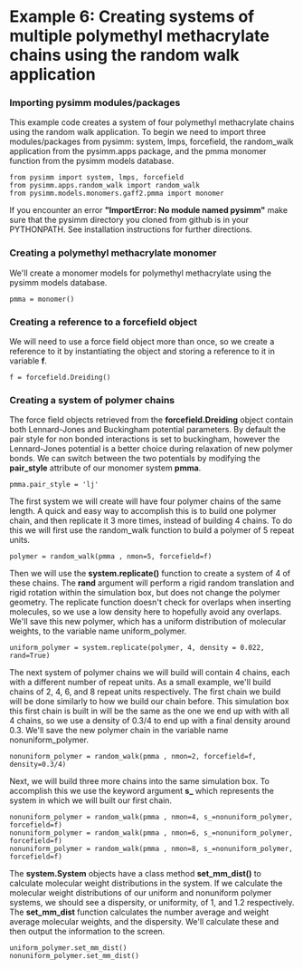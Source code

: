 Example 6: Creating systems of multiple polymethyl methacrylate chains using the random walk application
========================================================================================================

### Importing pysimm modules/packages

This example code creates a system of four polymethyl methacrylate chains using the random walk application. To begin we need to import three modules/packages from pysimm: system, lmps, forcefield, the random_walk application from the pysimm.apps package, and the pmma monomer function from the pysimm models database.

```
from pysimm import system, lmps, forcefield
from pysimm.apps.random_walk import random_walk
from pysimm.models.monomers.gaff2.pmma import monomer
```

If you encounter an error **"ImportError: No module named pysimm"** make sure that the pysimm directory you cloned from github is in your PYTHONPATH. See installation instructions for further directions.

### Creating a polymethyl methacrylate monomer

We'll create a monomer models for polymethyl methacrylate using the pysimm models database.

`pmma = monomer()`

### Creating a reference to a forcefield object

We will need to use a force field object more than once, so we create a reference to it by instantiating the object and storing a reference to it in variable **f**.

`f = forcefield.Dreiding()`

### Creating a system of polymer chains

The force field objects retrieved from the **forcefield.Dreiding** object contain both Lennard-Jones and Buckingham potential parameters. By default the pair style for non bonded interactions is set to buckingham, however the Lennard-Jones potential is a better choice during relaxation of new polymer bonds. We can switch between the two potentials by modifying the **pair_style** attribute of our monomer system **pmma**.

```
pmma.pair_style = 'lj'
```

The first system we will create will have four polymer chains of the same length. A quick and easy way to accomplish this is to build one polymer chain, and then replicate it 3 more times, instead of building 4 chains. To do this we will first use the random_walk function to build a polymer of 5 repeat units.

```
polymer = random_walk(pmma , nmon=5, forcefield=f)
```

Then we will use the **system.replicate()** function to create a system of 4 of these chains. The **rand** argument will perform a rigid random translation and rigid rotation within the simulation box, but does not change the polymer geometry. The replicate function doesn't check for overlaps when inserting molecules, so we use a low density here to hopefully avoid any overlaps. We'll save this new polymer, which has a uniform distribution of molecular weights, to the variable name uniform_polymer.

```
uniform_polymer = system.replicate(polymer, 4, density = 0.022, rand=True)
```

The next system of polymer chains we will build will contain 4 chains, each with a different number of repeat units. As a small example, we'll build chains of 2, 4, 6, and 8 repeat units respectively. The first chain we build will be done similarly to how we build our chain before. This simulation box this first chain is built in will be the same as the one we end up with with all 4 chains, so we use a density of 0.3/4 to end up with a final density around 0.3. We'll save the new polymer chain in the variable name nonuniform_polymer.

```
nonuniform_polymer = random_walk(pmma , nmon=2, forcefield=f, density=0.3/4)
```

Next, we will build three more chains into the same simulation box. To accomplish this we use the keyword argument **s_** which represents the system in which we will built our first chain.

```
nonuniform_polymer = random_walk(pmma , nmon=4, s_=nonuniform_polymer, forcefield=f)
nonuniform_polymer = random_walk(pmma , nmon=6, s_=nonuniform_polymer, forcefield=f)
nonuniform_polymer = random_walk(pmma , nmon=8, s_=nonuniform_polymer, forcefield=f)
```

The **system.System** objects have a class method **set_mm_dist()** to calculate molecular weight distributions in the system. If we calculate the molecular weight distributions of our uniform and nonuniform polymer systems, we should see a dispersity, or uniformity, of 1, and 1.2 respectively. The **set_mm_dist** function calculates the number average and weight average molecular weights, and the dispersity. We'll calculate these and then output the information to the screen.

```
uniform_polymer.set_mm_dist()
nonuniform_polymer.set_mm_dist()
```